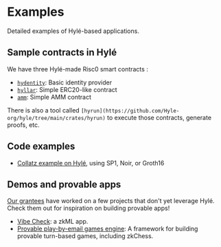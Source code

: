 # Examples

Detailed examples of Hylé-based applications.

## Sample contracts in Hylé

We have three Hylé-made Risc0 smart contracts :

* [`hydentity`](https://github.com/Hyle-org/hyle/tree/main/contracts/hydentity): Basic identity provider
* [`hyllar`](https://github.com/Hyle-org/hyle/tree/main/contracts/hyllar): Simple ERC20-like contract
* [`amm`](amm.md): Simple AMM contract

There is also a tool called `[hyrun](https://github.com/Hyle-org/hyle/tree/main/crates/hyrun)` to execute those contracts, generate proofs, etc.

## Code examples

* [Collatz example on Hylé](https://github.com/Hyle-org/examples/blob/main/README.md), using SP1, Noir, or Groth16

## Demos and provable apps

[Our grantees](../../resources/grants.md) have worked on a few projects that don't yet leverage Hylé. Check them out for inspiration on building provable apps!

* [Vibe Check](vibe-check.md): a zkML app.
* [Provable play-by-email games engine](https://github.com/MatteoMer/provable-email-game-engine): A framework for building provable turn-based games, including zkChess.
